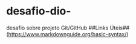 # desafio-dio-
desafio sobre projeto Git/GitHub 
##Links Úteis##
(https://www.markdownguide.org/basic-syntax/)
